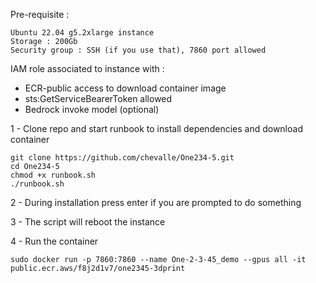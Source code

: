Pre-requisite :

```
Ubuntu 22.04 g5.2xlarge instance
Storage : 200Gb
Security group : SSH (if you use that), 7860 port allowed 
```

IAM role associated to instance with : 

- ECR-public access to download container image
- sts:GetServiceBearerToken allowed
- Bedrock invoke model (optional)


1 - Clone repo and start runbook to install dependencies and download container 

```
git clone https://github.com/chevalle/One234-5.git
cd One234-5
chmod +x runbook.sh
./runbook.sh
```

2 - During installation press enter if you are prompted to do something 

3 - The script will reboot the instance

4 - Run the container 

```
sudo docker run -p 7860:7860 --name One-2-3-45_demo --gpus all -it public.ecr.aws/f8j2d1v7/one2345-3dprint
```
